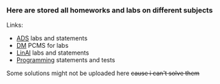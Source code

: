 ### Here are stored all homeworks and labs on different subjects
Links:
- [ADS](https://codeforces.com/group/QmrArgR1Jp/contests) labs and statements
- [DM](https://pcms.itmo.ru/pcms2client/login.xhtml) PCMS for labs
- [LinAl](http://mathdep.ifmo.ru/mmtp/labs/) labs and statements
- [Programming](http://www.kgeorgiy.info//courses/prog-intro/index.html) statements and tests

Some solutions might not be uploaded here ~~cause i can't solve them~~
